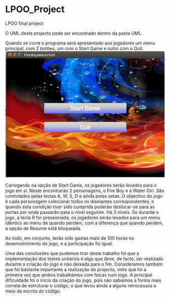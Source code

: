 # LPOO_Project
LPOO final project

O UML deste projecto pode ser encontrado dentro da pasta UML.

Quando se corre o programa será apresentado aos jogadores um menu principal, com 2 botões, um com o Start Game e outro com o Quit.
<img src=https://github.com/Batosta/LPOO_Project/blob/finalRelease/mainMenu.png>

Carregando na opção de Start Game, os jogadores serão levados para o jogo em si. Neste encontrarão 2 personagens, o Fire Boy e a Water Girl. São controlados pelas teclas A, W, S, D e ainda pelas setas.
O objectivo do jogo é cada personagem colecionar todos os diamantes correspondentes, e quando esta condição tiver sido cumprida poderão deslocar-se para as portas por onde passarão para o nível seguinte. Há 3 níveis.
Se durante o jogo, a tecla R for pressionada, os jogadores serão levados para um menu idêntico ao menu de quando perdem, com a diferença que quando perdem, a opção de Resume está bloqueada.







Ao todo, em conjunto, terão sido gastas mais de 100 horas no desenvolvimento do jogo, e a participação foi igual.

Uma das conclusões que pudemos tirar deste trabalho foi que a implementação dos testes unitários é algo que deve, de facto, ser realizado durante a criação do jogo e não deixada para o fim. Consideramos também que foi bastante importante a realização do projecto, visto que foi a primeira vez que ambos trabalhámos com fsicas num jogo.
A principal dificuldade foi o início da criação do jogo, pois não sabíamos a forma mais correta de estruturar o código, o que levou ainda a alguns retrocessos a meio da escrita do código.
